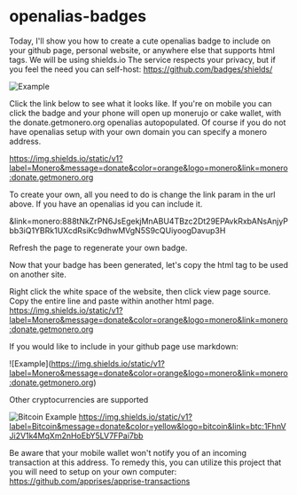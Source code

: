 # openalias-badges

Today, I'll show you how to create a cute openalias badge to include on your github page, personal website, or anywhere else that supports html tags.
We will be using shields.io The service respects your privacy, but if you feel the need you can self-host: https://github.com/badges/shields/

![Example](https://img.shields.io/static/v1?label=Monero&message=donate&color=orange&logo=monero&link=monero:donate.getmonero.org)


Click the link below to see what it looks like. If you're on mobile you can click the badge and your phone will open up monerujo or cake wallet, with the donate.getmonero.org openalias autopopulated. Of course if you do not have openalias setup with your own domain you can specify a monero address.


  https://img.shields.io/static/v1?label=Monero&message=donate&color=orange&logo=monero&link=monero:donate.getmonero.org


To create your own, all you need to do is change the link param in the url above. If you have an openalias id you can include it.


  &link=monero:888tNkZrPN6JsEgekjMnABU4TBzc2Dt29EPAvkRxbANsAnjyPbb3iQ1YBRk1UXcdRsiKc9dhwMVgN5S9cQUiyoogDavup3H


Refresh the page to regenerate your own badge.


Now that your badge has been generated, let's copy the html tag to be used on another site.


Right click the white space of the website, then click view page source. Copy the entire line and paste within another html page.
https://img.shields.io/static/v1?label=Monero&message=donate&color=orange&logo=monero&link=monero:donate.getmonero.org

If you would like to include in your github page use markdown:

  !\[Example\]\(https://img.shields.io/static/v1?label=Monero&message=donate&color=orange&logo=monero&link=monero:donate.getmonero.org)
  
  
Other cryptocurrencies are supported

![Bitcoin Example](https://img.shields.io/static/v1?label=Bitcoin&message=donate&color=yellow&logo=bitcoin&link=btc:1FhnVJi2V1k4MqXm2nHoEbY5LV7FPai7bb)
https://img.shields.io/static/v1?label=Bitcoin&message=donate&color=yellow&logo=bitcoin&link=btc:1FhnVJi2V1k4MqXm2nHoEbY5LV7FPai7bb
  
  
  Be aware that your mobile wallet won't notify you of an incoming transaction at this address.
  To remedy this, you can utilize this project that you will need to setup on your own computer: https://github.com/apprises/apprise-transactions
